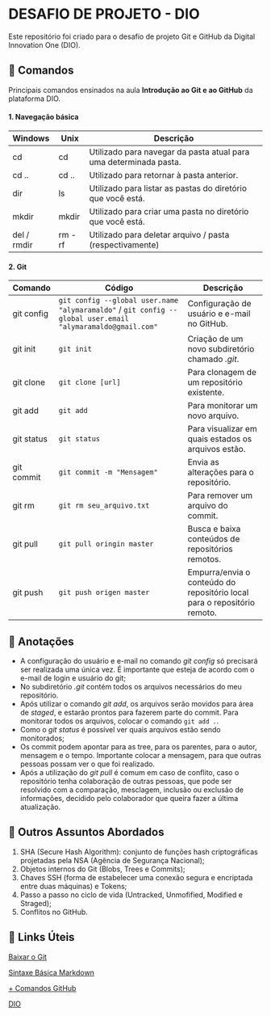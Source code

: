 

# DESAFIO DE PROJETO -  DIO

Este repositório foi criado para o desafio de projeto Git e GitHub da Digital Innovation One (DIO).



## :key: Comandos  

Principais comandos ensinados na aula **Introdução ao Git e ao GitHub** da plataforma DIO.

####       1. Navegação básica

| Windows     | Unix   | Descrição                                                    |
| :---------- | ------ | ------------------------------------------------------------ |
| cd          | cd     | Utilizado para navegar da pasta atual para uma determinada pasta. |
| cd ..       | cd ..  | Utilizado para retornar à pasta anterior.                    |
| dir         | ls     | Utilizado para listar as pastas do diretório que você está.  |
| mkdir       | mkdir  | Utilizado para criar uma pasta no diretório que você está.   |
| del / rmdir | rm -rf | Utilizado para deletar arquivo / pasta (respectivamente)     |



####       2. Git

| Comando    | Código                                                       | Descrição                                                    |
| ---------- | ------------------------------------------------------------ | ------------------------------------------------------------ |
| git config | `git config --global user.name "alymaramaldo"`  / `git config --global user.email "alymaramaldo@gmail.com"` | Configuração de usuário e e-mail no GitHub.                  |
| git init   | `git init`                                                   | Criação de um novo subdiretório chamado *.git*.              |
| git clone  | `git clone [url]`                                            | Para clonagem de um repositório existente.                   |
| git add    | `git add`                                                    | Para monitorar um novo arquivo.                              |
| git status | `git status`                                                 | Para visualizar em quais estados os arquivos estão.          |
| git commit | `git commit -m "Mensagem"`                                   | Envia as alterações para o repositório.                      |
| git rm     | `git rm seu_arquivo.txt `                                    | Para remover um arquivo do commit.                           |
| git pull   | `git pull oringin master `                                   | Busca e baixa conteúdos de repositórios remotos.             |
| git push   | `git push origen master`                                     | Empurra/envia o conteúdo do repositório local para o repositório remoto. |





## :memo: Anotações

- A configuração do usuário e e-mail no comando *git config* só precisará ser realizada uma única vez. É importante que esteja de acordo com o e-mail de login e usuário do git;
- No subdiretório *.git* contém todos os arquivos necessários do meu repositório.
- Após utilizar o comando *git add*,  os arquivos serão movidos para área de *staged*, e estarão prontos para fazerem parte do commit. Para monitorar todos os arquivos, colocar o comando `git add .`.
- Como o *git status* é possível ver quais arquivos estão sendo monitorados;
- Os commit podem apontar para as tree, para os parentes, para o autor, mensagem e o tempo. Importante colocar a mensagem, para que outras pessoas possam ver o que foi realizado.
- Após a utilização do *git pull* é comum em caso de conflito, caso o repositório tenha colaboração de outras pessoas, que pode ser resolvido com a comparação, mesclagem, inclusão ou exclusão de informações, decidido pelo colaborador que queira fazer a última atualização.





## :dart: Outros Assuntos Abordados



1. SHA (Secure Hash Algorithm): conjunto de funções hash criptográficas projetadas pela NSA (Agência de Segurança Nacional);
2. Objetos internos do Git (Blobs, Trees e Commits);
3. Chaves SSH (forma de estabelecer uma conexão segura e encriptada entre duas máquinas) e Tokens;
4. Passo a passo no ciclo de vida (Untracked, Unmofified, Modified e Straged);
5. Conflitos no GitHub.





## :link: Links Úteis 

[Baixar o Git](https://git-scm.com/)

[Sintaxe Básica Markdown](https://www.markdownguide.org/basic-syntax/)

[+ Comandos GitHub](https://comandosgit.github.io/)

[DIO](https://web.dio.me/)
